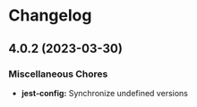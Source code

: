 # Changelog

## 4.0.2 (2023-03-30)


### Miscellaneous Chores

* **jest-config:** Synchronize undefined versions
